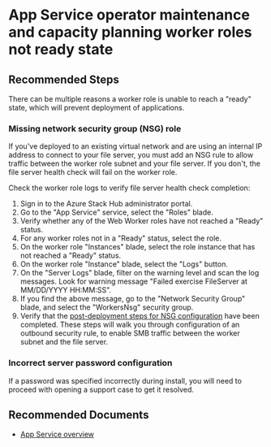 <properties
    pageTitle="App Service operator maintenance and capacity planning worker roles not ready state"
    description="App Service operator maintenance and capacity planning worker roles not ready state"
    service="microsoft.azurestack"
    resource="azurestack"
    authors="alexsmithMSFT"
    ms.author="alexsmit"
    displayOrder=""
    selfHelpType="generic"
    supportTopicIds="32742881"
    resourceTags=""
    productPesIds="17136"
    cloudEnvironments="public, Fairfax, usnat, ussec"
    articleId="appserviceazurestackhub-operator-maintenanceandcapacityplanning-worker-roles-not-ready-state"
	ownershipId="StorageMediaEdge_AzureStack_Hub"
/>

# App Service operator maintenance and capacity planning worker roles not ready state

## **Recommended Steps**

There can be multiple reasons a worker role is unable to reach a "ready" state, which will prevent deployment of applications. 

### Missing network security group (NSG) role

If you've deployed to an existing virtual network and are using an internal IP address to connect to your file server, you must add an NSG rule to allow traffic between the worker role subnet and your file server. If you don't, the file server health check will fail on the worker role.

Check the worker role logs to verify file server health check completion:

1. Sign in to the Azure Stack Hub administrator portal.
2. Go to the "App Service" service, select the "Roles" blade.
3. Verify whether any of the Web Worker roles have not reached a "Ready" status.
4. For any worker roles not in a "Ready" status, select the role.
5. On the worker role "Instances" blade, select the role instance that has not reached a "Ready" status.
6. On the worker role "Instance" blade, select the "Logs" button.
7. On the "Server Logs" blade, filter on the warning level and scan the log messages. Look for warning message "Failed exercise FileServer at MM/DD/YYYY HH:MM:SS".
8. If you find the above message, go to the "Network Security Group" blade, and select the "WorkersNsg" security group.
9. Verify that the [post-deployment steps for NSG configuration](https://docs.microsoft.com/azure-stack/operator/azure-stack-app-service-deploy?pivots=state-connected#post-deployment-steps) have been completed. These steps will walk you through configuration of an outbound security rule, to enable SMB traffic between the worker subnet and the file server.

### Incorrect server password configuration

If a password was specified incorrectly during install, you will need to proceed with opening a support case to get it resolved. 

## **Recommended Documents**

* [App Service overview](https://docs.microsoft.com/azure-stack/operator/azure-stack-app-service-overview)
